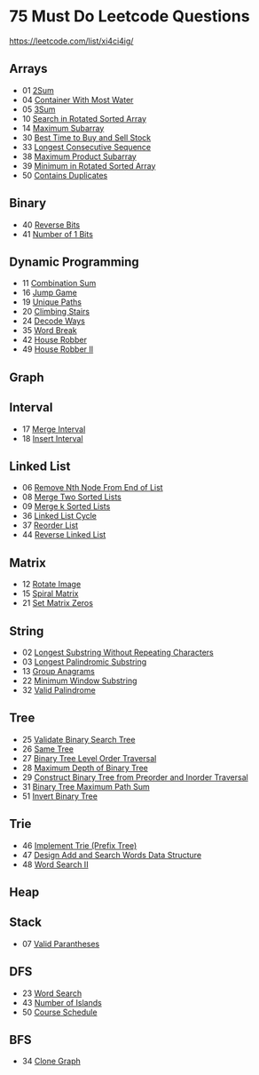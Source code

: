 # 75 Must Do Leetcode Questions
<https://leetcode.com/list/xi4ci4ig/>

## Arrays
- 01 [2Sum](https://leetcode.com/problems/two-sum)
- 04 [Container With Most Water](https://leetcode.com/problems/container-with-most-water)
- 05 [3Sum](https://leetcode.com/problems/3sum)
- 10 [Search in Rotated Sorted Array](https://leetcode.com/problems/search-in-rotated-sorted-array)
- 14 [Maximum Subarray](https://leetcode.com/problems/maximum-subarray)
- 30 [Best Time to Buy and Sell Stock](https://leetcode.com/problems/best-time-to-buy-and-sell-stock)
- 33 [Longest Consecutive Sequence](https://leetcode.com/problems/longest-consecutive-sequence)
- 38 [Maximum Product Subarray](https://leetcode.com/problems/maximum-product-subarray)
- 39 [Minimum in Rotated Sorted Array](https://leetcode.com/problems/find-minimum-in-rotated-sorted-array)
- 50 [Contains Duplicates](https://leetcode.com/problems/contains-duplicate)

## Binary
- 40 [Reverse Bits](https://leetcode.com/problems/reverse-bits)
- 41 [Number of 1 Bits](https://leetcode.com/problems/number-of-1-bits)

## Dynamic Programming
- 11 [Combination Sum](https://leetcode.com/problems/combination-sum)
- 16 [Jump Game](https://leetcode.com/problems/jump-game)
- 19 [Unique Paths](https://leetcode.com/problems/unique-paths)
- 20 [Climbing Stairs](https://leetcode.com/problems/climbing-stairs)
- 24 [Decode Ways](https://leetcode.com/problems/decode-ways)
- 35 [Word Break](https://leetcode.com/problems/word-break)
- 42 [House Robber](https://leetcode.com/problems/house-robber)
- 49 [House Robber II](https://leetcode.com/problems/house-robber-ii)

## Graph

## Interval
- 17 [Merge Interval](https://leetcode.com/problems/merge-intervals)
- 18 [Insert Interval](https://leetcode.com/problems/insert-interval)

## Linked List
- 06 [Remove Nth Node From End of List](https://leetcode.com/problems/remove-nth-node-from-end-of-list)
- 08 [Merge Two Sorted Lists](https://leetcode.com/problems/merge-two-sorted-lists)
- 09 [Merge k Sorted Lists](https://leetcode.com/problems/merge-k-sorted-lists)
- 36 [Linked List Cycle](https://leetcode.com/problems/linked-list-cycle)
- 37 [Reorder List](https://leetcode.com/problems/reorder-list)
- 44 [Reverse Linked List](https://leetcode.com/problems/reverse-linked-list)

## Matrix
- 12 [Rotate Image](https://leetcode.com/problems/rotate-image)
- 15 [Spiral Matrix](https://leetcode.com/problems/spiral-matrix)
- 21 [Set Matrix Zeros](https://leetcode.com/problems/set-matrix-zeroes)

## String
- 02 [Longest Substring Without Repeating Characters](https://leetcode.com/problems/longest-substring-without-repeating-characters)
- 03 [Longest Palindromic Substring](https://leetcode.com/problems/longest-palindromic-substring)
- 13 [Group Anagrams](https://leetcode.com/problems/group-anagrams)
- 22 [Minimum Window Substring](https://leetcode.com/problems/minimum-window-substring)
- 32 [Valid Palindrome](https://leetcode.com/problems/valid-palindrome)

## Tree
- 25 [Validate Binary Search Tree](https://leetcode.com/problems/validate-binary-search-tree)
- 26 [Same Tree](https://leetcode.com/problems/same-tree)
- 27 [Binary Tree Level Order Traversal](https://leetcode.com/problems/binary-tree-level-order-traversal)
- 28 [Maximum Depth of Binary Tree](https://leetcode.com/problems/maximum-depth-of-binary-tree)
- 29 [Construct Binary Tree from Preorder and Inorder Traversal](https://leetcode.com/problems/construct-binary-tree-from-preorder-and-inorder-traversal)
- 31 [Binary Tree Maximum Path Sum](https://leetcode.com/problems/binary-tree-maximum-path-sum)
- 51 [Invert Binary Tree](https://leetcode.com/problems/invert-binary-tree)

## Trie
- 46 [Implement Trie (Prefix Tree)](https://leetcode.com/problems/implement-trie-prefix-tree)
- 47 [Design Add and Search Words Data Structure](https://leetcode.com/problems/design-add-and-search-words-data-structure)
- 48 [Word Search II](https://leetcode.com/problems/word-search-ii)

## Heap

## Stack
- 07 [Valid Parantheses](https://leetcode.com/problems/valid-parentheses)

## DFS
- 23 [Word Search](https://leetcode.com/problems/word-search)
- 43 [Number of Islands](https://leetcode.com/problems/number-of-islands)
- 50 [Course Schedule](https://leetcode.com/problems/course-schedule)

## BFS
- 34 [Clone Graph](https://leetcode.com/problems/clone-graph)
